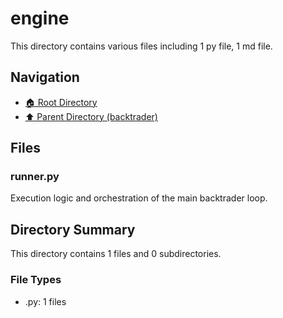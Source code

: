 # engine

This directory contains various files including 1 py file, 1 md file.

## Navigation

* [🏠 Root Directory](/backtrader/engine/../backtrader/engine/..README.md)
* [⬆️ Parent Directory (backtrader)](../README.md)

## Files

### runner.py

Execution logic and orchestration of the main backtrader loop.

## Directory Summary

This directory contains 1 files and 0 subdirectories.

### File Types

* .py: 1 files
